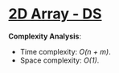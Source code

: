 # [2D Array - DS](https://www.hackerrank.com/challenges/2d-array)

__Complexity Analysis__:

* Time complexity: _O(n + m)_.
* Space complexity: _O(1)_.
